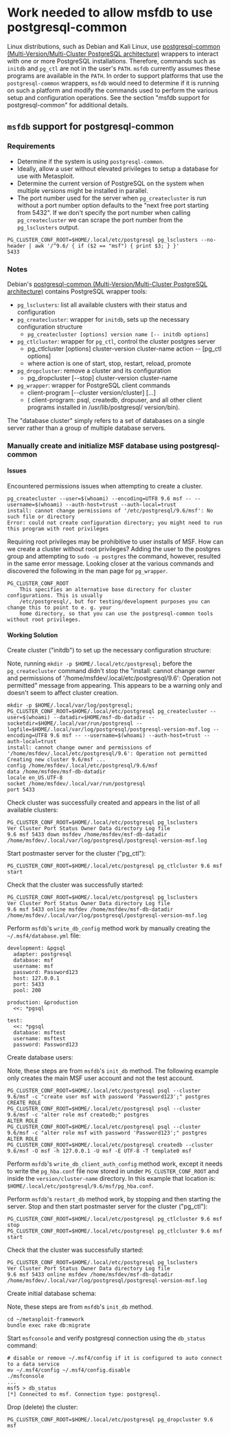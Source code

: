# Work needed to allow msfdb to use postgresql-common

Linux distributions, such as Debian and Kali Linux, use [postgresql-common (Multi-Version/Multi-Cluster PostgreSQL architecture)](https://salsa.debian.org/postgresql/postgresql-common) wrappers to interact with one or more PostgreSQL installations. Therefore, commands such as `initdb` and `pg_ctl` are not in the user's `PATH`. `msfdb` currently assumes these programs are available in the `PATH`. In order to support platforms that use the `postgresql-common` wrappers, `msfdb` would need to determine if it is running on such a platform and modify the commands used to perform the various setup and configuration operations. See the section "msfdb support for postgresql-common" for additional details.

## `msfdb` support for postgresql-common

### Requirements

* Determine if the system is using `postgresql-common`.
* Ideally, allow a user without elevated privileges to setup a database for use with Metasploit.
* Determine the current version of PostgreSQL on the system when multiple versions might be installed in parallel.
* The port number used for the server when `pg_createcluster` is run without a port number option defaults to the "next free port starting from 5432". If we don't specify the port number when calling `pg_createcluster` we can scrape the port number from the `pg_lsclusters` output.

```
PG_CLUSTER_CONF_ROOT=$HOME/.local/etc/postgresql pg_lsclusters --no-header | awk '/^9.6/ { if ($2 == "msf") { print $3; } }'
5433
```

### Notes

Debian's [postgresql-common (Multi-Version/Multi-Cluster PostgreSQL architecture)](https://salsa.debian.org/postgresql/postgresql-common) contains PostgreSQL wrapper tools:

* `pg_lsclusters`: list all available clusters with their status and configuration
* `pg_createcluster`: wrapper for `initdb`, sets up the necessary configuration structure
    * `pg_createcluster [options] version name [-- initdb options]`
* `pg_ctlcluster`: wrapper for `pg_ctl`, control the cluster postgres server
    * pg_ctlcluster [options] cluster-version cluster-name action -- [pg_ctl options]
    * where action is one of start, stop, restart, reload, promote
* `pg_dropcluster`: remove a cluster and its configuration
    * pg_dropcluster [--stop] cluster-version cluster-name
* `pg_wrapper`: wrapper for PostgreSQL client commands
    * client-program [--cluster version/cluster] [...]
    * ( client-program: psql, createdb, dropuser, and all other client programs installed in /usr/lib/postgresql/ version/bin).

The "database cluster" simply refers to a set of databases on a single server rather than a group of multiple database servers.

### Manually create and initialize MSF database using postgresql-common

#### Issues

Encountered permissions issues when attempting to create a cluster.

```
pg_createcluster --user=$(whoami) --encoding=UTF8 9.6 msf -- --username=$(whoami) --auth-host=trust --auth-local=trust
install: cannot change permissions of '/etc/postgresql/9.6/msf': No such file or directory
Error: could not create configuration directory; you might need to run this program with root privileges
```

Requiring root privileges may be prohibitive to user installs of MSF. How can we create a cluster without root privileges? Adding the user to the postgres group and attempting to `sudo -u postgres` the command, however, resulted in the same error message. Looking closer at the various commands and discovered the following in the man page for `pg_wrapper`.

```
PG_CLUSTER_CONF_ROOT
    This specifies an alternative base directory for cluster configurations. This is usually
    /etc/postgresql/, but for testing/development purposes you can change this to point to e. g. your
    home directory, so that you can use the postgresql-common tools without root privileges.
```

#### Working Solution

Create cluster ("initdb") to set up the necessary configuration structure:

Note, running `mkdir -p $HOME/.local/etc/postgresql;` before the `pg_createcluster` command didn't stop the "install: cannot change owner and permissions of '/home/msfdev/.local/etc/postgresql/9.6': Operation not permitted" message from appearing. This appears to be a warning only and doesn't seem to affect cluster creation.

```
mkdir -p $HOME/.local/var/log/postgresql; PG_CLUSTER_CONF_ROOT=$HOME/.local/etc/postgresql pg_createcluster --user=$(whoami) --datadir=$HOME/msf-db-datadir --socketdir=$HOME/.local/var/run/postgresql --logfile=$HOME/.local/var/log/postgresql/postgresql-version-msf.log --encoding=UTF8 9.6 msf -- --username=$(whoami) --auth-host=trust --auth-local=trust
install: cannot change owner and permissions of '/home/msfdev/.local/etc/postgresql/9.6': Operation not permitted
Creating new cluster 9.6/msf ...
config /home/msfdev/.local/etc/postgresql/9.6/msf
data /home/msfdev/msf-db-datadir
locale en_US.UTF-8
socket /home/msfdev/.local/var/run/postgresql
port 5433
```

Check cluster was successfully created and appears in the list of all available clusters:

```
PG_CLUSTER_CONF_ROOT=$HOME/.local/etc/postgresql pg_lsclusters
Ver Cluster Port Status Owner Data directory Log file
9.6 msf 5433 down msfdev /home/msfdev/msf-db-datadir /home/msfdev/.local/var/log/postgresql/postgresql-version-msf.log
```

Start postmaster server for the cluster ("pg_ctl"):

```
PG_CLUSTER_CONF_ROOT=$HOME/.local/etc/postgresql pg_ctlcluster 9.6 msf start
```

Check that the cluster was successfully started:

```
PG_CLUSTER_CONF_ROOT=$HOME/.local/etc/postgresql pg_lsclusters
Ver Cluster Port Status Owner Data directory Log file
9.6 msf 5433 online msfdev /home/msfdev/msf-db-datadir /home/msfdev/.local/var/log/postgresql/postgresql-version-msf.log
```

Perform `msfdb`'s `write_db_config` method work by manually creating the `~/.msf4/database.yml` file:

```
development: &pgsql
  adapter: postgresql
  database: msf
  username: msf
  password: Password123
  host: 127.0.0.1
  port: 5433
  pool: 200

production: &production
  <<: *pgsql

test:
  <<: *pgsql
  database: msftest
  username: msftest
  password: Password123
```

Create database users:

Note, these steps are from `msfdb`'s `init_db` method. The following example only creates the main MSF user account and not the test account.

```
PG_CLUSTER_CONF_ROOT=$HOME/.local/etc/postgresql psql --cluster 9.6/msf -c "create user msf with password 'Password123';" postgres
CREATE ROLE
PG_CLUSTER_CONF_ROOT=$HOME/.local/etc/postgresql psql --cluster 9.6/msf -c "alter role msf createdb;" postgres
ALTER ROLE
PG_CLUSTER_CONF_ROOT=$HOME/.local/etc/postgresql psql --cluster 9.6/msf -c "alter role msf with password 'Password123';" postgres
ALTER ROLE
PG_CLUSTER_CONF_ROOT=$HOME/.local/etc/postgresql createdb --cluster 9.6/msf -O msf -h 127.0.0.1 -U msf -E UTF-8 -T template0 msf
```

Perform `msfdb`'s `write_db_client_auth_config` method work, except it needs to write the `pg_hba.conf` file now stored in under `PG_CLUSTER_CONF_ROOT` and inside the `version/cluster-name` directory. In this example that location is: `$HOME/.local/etc/postgresql/9.6/msf/pg_hba.conf`.

Perform `msfdb`'s `restart_db` method work, by stopping and then starting the server. Stop and then start postmaster server for the cluster ("pg_ctl"):

```
PG_CLUSTER_CONF_ROOT=$HOME/.local/etc/postgresql pg_ctlcluster 9.6 msf stop
PG_CLUSTER_CONF_ROOT=$HOME/.local/etc/postgresql pg_ctlcluster 9.6 msf start
```

Check that the cluster was successfully started:

```
PG_CLUSTER_CONF_ROOT=$HOME/.local/etc/postgresql pg_lsclusters
Ver Cluster Port Status Owner Data directory Log file
9.6 msf 5433 online msfdev /home/msfdev/msf-db-datadir /home/msfdev/.local/var/log/postgresql/postgresql-version-msf.log
```

Create initial database schema:

Note, these steps are from `msfdb`'s `init_db` method.

```
cd ~/metasploit-framework
bundle exec rake db:migrate
```

Start `msfconsole` and verify postgresql connection using the `db_status` command:

```
# disable or remove ~/.msf4/config if it is configured to auto connect to a data service
mv ~/.msf4/config ~/.msf4/config.disable
./msfconsole
...
msf5 > db_status 
[*] Connected to msf. Connection type: postgresql.
```

Drop (delete) the cluster:

```
PG_CLUSTER_CONF_ROOT=$HOME/.local/etc/postgresql pg_dropcluster 9.6 msf
```